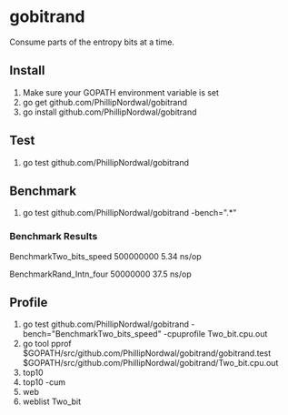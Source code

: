 gobitrand
=========

Consume parts of the entropy bits at a time.

## Install
1. Make sure your GOPATH environment variable is set
2. go get github.com/PhillipNordwal/gobitrand
3. go install github.com/PhillipNordwal/gobitrand

## Test
1. go test github.com/PhillipNordwal/gobitrand

## Benchmark
1. go test github.com/PhillipNordwal/gobitrand -bench=".*"
### Benchmark Results
BenchmarkTwo_bits_speed 500000000                5.34 ns/op

BenchmarkRand_Intn_four 50000000                37.5 ns/op

## Profile
1. go test github.com/PhillipNordwal/gobitrand -bench="BenchmarkTwo_bits_speed" -cpuprofile Two_bit.cpu.out
2. go tool pprof $GOPATH/src/github.com/PhillipNordwal/gobitrand/gobitrand.test $GOPATH/src/github.com/PhillipNordwal/gobitrand/Two_bit.cpu.out
3. top10
4. top10 -cum
5. web
6. weblist Two_bit
